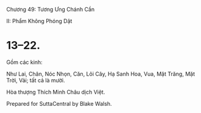  

Chương 49: Tương Ưng Chánh Cần

II: Phẩm Không Phóng Dật

# 13–22.

Gồm các kinh:

Như Lai, Chân, Nóc Nhọn, Căn, Lõi Cây, Hạ Sanh Hoa, Vua, Mặt Trăng, Mặt Trời, Vải; tất cả là mười.

Hòa thượng Thích Minh Châu dịch Việt.

Prepared for SuttaCentral by Blake Walsh.